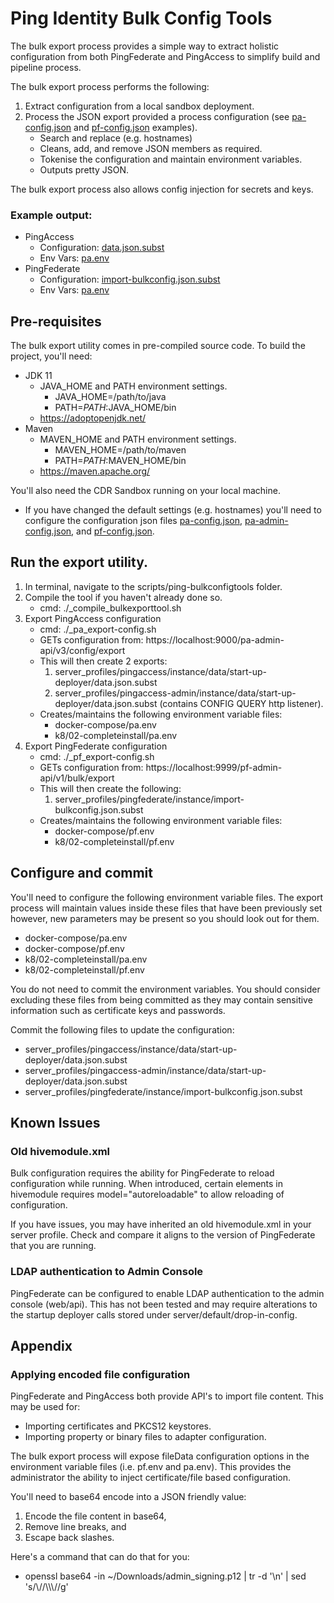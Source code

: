 # Ping Identity Bulk Config Tools

The bulk export process provides a simple way to extract holistic configuration from both PingFederate and PingAccess to simplify build and pipeline process.

The bulk export process performs the following:
1. Extract configuration from a local sandbox deployment.
2. Process the JSON export provided a process configuration (see [pa-config.json](./ping-bulkexport-tools-project/in/pa-config.json) and [pf-config.json](./ping-bulkexport-tools-project/in/pf-config.json) examples).
    - Search and replace (e.g. hostnames)
    - Cleans, add, and remove JSON members as required.
    - Tokenise the configuration and maintain environment variables.
    - Outputs pretty JSON.

The bulk export process also allows config injection for secrets and keys.

### Example output:
- PingAccess
  - Configuration: [data.json.subst](../../server_profiles/pingaccess/instance/data/start-up-deployer/data.json.subst)
  - Env Vars: [pa.env](../../docker-compose/pa.env)
- PingFederate
  - Configuration: [import-bulkconfig.json.subst](../../server_profiles/pingfederate/instance/import-bulkconfig.json.subst)
  - Env Vars: [pa.env](../../docker-compose/pa.env)

## Pre-requisites

The bulk export utility comes in pre-compiled source code. To build the project, you'll need:
- JDK 11
    - JAVA_HOME and PATH environment settings.
      - JAVA_HOME=/path/to/java
      - PATH=$PATH:$JAVA_HOME/bin
    - https://adoptopenjdk.net/
- Maven
    - MAVEN_HOME and PATH environment settings.
      - MAVEN_HOME=/path/to/maven
      - PATH=$PATH:$MAVEN_HOME/bin
    - https://maven.apache.org/

You'll also need the CDR Sandbox running on your local machine.
  - If you have changed the default settings (e.g. hostnames) you'll need to configure the configuration json files [pa-config.json](./ping-bulkexport-tools-project/in/pa-config.json), [pa-admin-config.json](./ping-bulkexport-tools-project/in/pa-admin-config.json), and [pf-config.json](./ping-bulkexport-tools-project/in/pf-config.json).

## Run the export utility.

1. In terminal, navigate to the scripts/ping-bulkconfigtools folder.
2. Compile the tool if you haven't already done so.
    - cmd: ./_compile_bulkexporttool.sh
3. Export PingAccess configuration
    - cmd: ./_pa_export-config.sh
    - GETs configuration from: https://localhost:9000/pa-admin-api/v3/config/export
    - This will then create 2 exports: 
        1) server_profiles/pingaccess/instance/data/start-up-deployer/data.json.subst
        2) server_profiles/pingaccess-admin/instance/data/start-up-deployer/data.json.subst (contains CONFIG QUERY http listener).
    - Creates/maintains the following environment variable files:
      - docker-compose/pa.env
      - k8/02-completeinstall/pa.env
4. Export PingFederate configuration
    - cmd: ./_pf_export-config.sh
    - GETs configuration from: https://localhost:9999/pf-admin-api/v1/bulk/export
    - This will then create the following: 
        1) server_profiles/pingfederate/instance/import-bulkconfig.json.subst
    - Creates/maintains the following environment variable files:
      - docker-compose/pf.env
      - k8/02-completeinstall/pf.env

## Configure and commit

You'll need to configure the following environment variable files. The export process will maintain values inside these files that have been previously set however, new parameters may be present so you should look out for them.
- docker-compose/pa.env
- docker-compose/pf.env
- k8/02-completeinstall/pa.env
- k8/02-completeinstall/pf.env

You do not need to commit the environment variables. You should consider excluding these files from being committed as they may contain sensitive information such as certificate keys and passwords.

Commit the following files to update the configuration:
- server_profiles/pingaccess/instance/data/start-up-deployer/data.json.subst
- server_profiles/pingaccess-admin/instance/data/start-up-deployer/data.json.subst
- server_profiles/pingfederate/instance/import-bulkconfig.json.subst

## Known Issues

### Old hivemodule.xml

Bulk configuration requires the ability for PingFederate to reload configuration while running. When introduced, certain elements in hivemodule requires model="autoreloadable" to allow reloading of configuration. 

If you have issues, you may have inherited an old hivemodule.xml in your server profile. Check and compare it aligns to the version of PingFederate that you are running.

### LDAP authentication to Admin Console

PingFederate can be configured to enable LDAP authentication to the admin console (web/api). This has not been tested and may require alterations to the startup deployer calls stored under server/default/drop-in-config.

## Appendix

### Applying encoded file configuration

PingFederate and PingAccess both provide API's to import file content. This may be used for:
- Importing certificates and PKCS12 keystores.
- Importing property or binary files to adapter configuration.

The bulk export process will expose fileData configuration options in the environment variable files (i.e. pf.env and pa.env). This provides the administrator the ability to inject certificate/file based configuration. 

You'll need to base64 encode into a JSON friendly value:
1. Encode the file content in base64, 
2. Remove line breaks, and 
3. Escape back slashes.

Here's a command that can do that for you:
- openssl base64 -in ~/Downloads/admin_signing.p12 | tr -d '\n' | sed 's/\\\//\\\\\\\//g'



